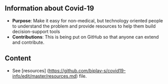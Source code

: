 ## Information about Covid-19
-  **Purpose**: Make it easy for non-medical, but technology oriented people
    to understand the problem and provide resources to help them build
    decision-support tools
-  **Contributions**: This is being put on GitHub so that anyone can 
   extend and contribute.
   
## Content
- See [resources] (https://github.com/biplav-s/covid19-info/edit/master/resources.md) file.


